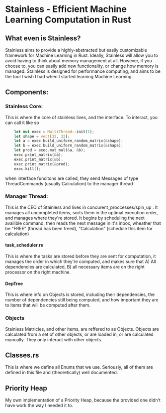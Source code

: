 # Stainless - Efficient Machine Learning Computation in Rust
## What even is Stainless?
Stainless aims to provide a highly-abstracted but easily customizable framework 
for Machine Learning in Rust. Ideally, Stainless will allow you to avoid having to think about 
memory management at all. However, if you choose to, you can easily add new functionality, or change
how memory is managed. Stainless is designed for performance computing,
and aims to be the tool I wish I had when I started learning Machine Learning. 


## Components:

### Stainless Core:
This is where the core of stainless lives, and the interface. To interact, 
you can call it like so

```rust
    let mut exec = MultiThread::init(1);
    let shape = vec![32, 32];
    let a = exec.build_uniform_random_matrix(&shape);
    let b = exec.build_uniform_random_matrix(&shape);
    let prod = exec.mat_mul(&a, &b);
    exec.print_matrix(&a);
    exec.print_matrix(&b);
    exec.print_matrix(&prod);
    exec.kill();
```
when interface funcitons are called, they send Messages of type ThreadCommands 
(usually Calculation) to the manager thread


### Manager Thread:
This is the CEO of Stainless and lives in concurent_proccesses/spin_up .
It manages all uncompleted items, sorts them in the
optimal execution order, and manages where they're stored. 
It begins by scheduling the next availible command, then reads the next message in 
it's inbox, wheather that be "FREE" (thread has been freed),
"Calculation" (schedule this item for calculation)

#### task_scheduler.rs
This is where the tasks are stored before they are sent for computation,
it manages the order in which they're computed, and makes sure that A) All 
dependencies are calculated, B) all necessary items are on the 
right processor on the right machine.

#### DepTree
This is where info on Objects is stored, including their dependencies, the number of
dependencies still being computed, and how important they are to 
items that will be computed after them. 

### Objects
Stainless Matricies, and other items, are reffered to as Objects. Objects are
calculated from a set of other objects, or are loaded in, or are calculated manually.
They only interact with other objects.


## Classes.rs
This is where we define all Enums that we use. Seriously, all of them are defined in
this file and (theoretically) well documented.

## Priority Heap
My own implementation of a Priority Heap, because the provided one didn't have 
work the way I needed it to.
